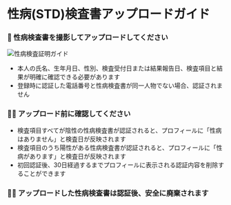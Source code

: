 # 性病(STD)検査書アップロードガイド

### **📄 性病検査書を撮影してアップロードしてください**
![性病検査証明ガイド](https://static.hangout.im/images/guide/STD_ja-JP.png)
- 本人の氏名、生年月日、性別、検査受付日または結果報告日、検査項目と結果が明確に確認できる必要があります
- 登録時に認証した電話番号と性病検査書が同一人物でない場合、認証されません

### **☝🏻 アップロード前に確認してください**

- 検査項目すべてが陰性の性病検査書が認証されると、プロフィールに「性病はありません」と検査日が反映されます
- 検査項目のうち陽性がある性病検査書が認証されると、プロフィールに「性病があります」と検査日が反映されます
- 初回認証後、30日経過するまでプロフィールに表示される認証内容を削除することができます

### **🙏🏻 アップロードした性病検査書は認証後、安全に廃棄されます**
